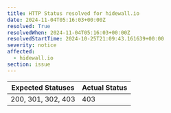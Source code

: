 ```yaml
---
title: HTTP Status resolved for hidewall.io
date: 2024-11-04T05:16:03+00:00Z
resolved: True
resolvedWhen: 2024-11-04T05:16:03+00:00Z
resolvedStartTime: 2024-10-25T21:09:43.161639+00:00
severity: notice
affected:
  - hidewall.io
section: issue
---
```


| Expected Statuses | Actual Status  |
|-------------------|----------------|
| 200, 301, 302, 403 | 403 |
